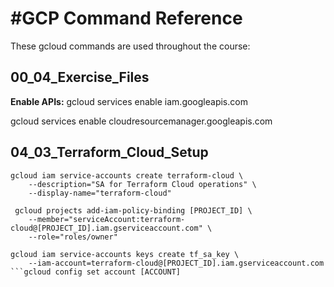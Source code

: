 #GCP Command Reference
=====================

These gcloud commands are used throughout the course:

## 00_04_Exercise_Files
**Enable APIs:**
gcloud services enable iam.googleapis.com

gcloud services enable cloudresourcemanager.googleapis.com


## 04_03_Terraform_Cloud_Setup
```
gcloud iam service-accounts create terraform-cloud \
    --description="SA for Terraform Cloud operations" \
    --display-name="terraform-cloud"

 gcloud projects add-iam-policy-binding [PROJECT_ID] \
    --member="serviceAccount:terraform-cloud@[PROJECT_ID].iam.gserviceaccount.com" \
    --role="roles/owner"

gcloud iam service-accounts keys create tf_sa_key \
    --iam-account=terraform-cloud@[PROJECT_ID].iam.gserviceaccount.com
```gcloud config set account [ACCOUNT]